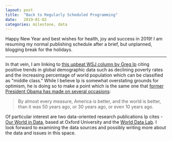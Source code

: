 ```yaml
---
layout: post
title:  "Back to Regularly Scheduled Programming"
date:   2019-01-02
categories: milestone, data
---
```

Happy New Year and best wishes for health, joy and success in 2019!  I am resuming my normal publishing schedule after a brief, but unplanned, blogging break for the holidays.

----

In that vein, I am linking to [this upbeat WSJ column by Greg Ip](https://www.wsj.com/articles/the-world-is-getting-quietly-relentlessly-better-11546430400?mod=searchresults&page=1&pos=6) citing positive trends in global demographic data such as declining poverty rates and the increasing percentage of world population which can be classified as "middle class." While I believe Ip is somewhat overstating grounds for optimism, he is doing so to make a point which is the same one that [former President Obama has made on several occasions](https://www.cnn.com/2017/09/20/politics/obama-speech-gates-foundation/index.html):

> By almost every measure, America is better, and the world is better, than it was 50 years ago, or 30 years ago, or even 10 years ago.

Of particular interest are two data-oriented research publications Ip cites - [Our World in Data](https://ourworldindata.org/), based at Oxford University and the [World Data Lab](http://www.worlddata.io/). I look forward to examining the data sources and possibly writing more about the data and issues in this space.
